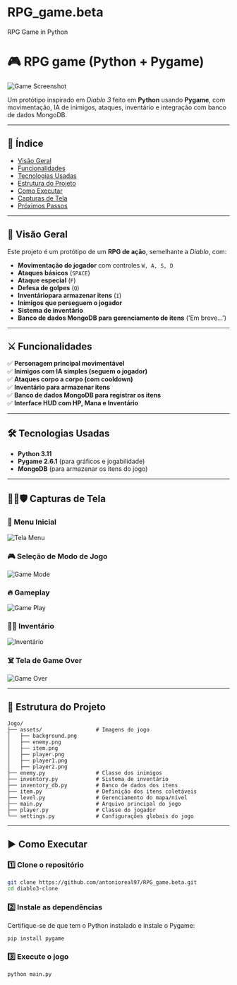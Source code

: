 # RPG_game.beta
RPG Game in Python

# 🎮 RPG game (Python + Pygame)

![Game Screenshot](Jogo/assets/large_background.png)

Um protótipo inspirado em *Diablo 3* feito em **Python** usando **Pygame**, com movimentação, IA de inimigos, ataques, inventário e integração com banco de dados MongoDB.

---

## 📌 Índice
- [Visão Geral](#visão-geral)
- [Funcionalidades](#funcionalidades)
- [Tecnologias Usadas](#tecnologias-usadas)
- [Estrutura do Projeto](#estrutura-do-projeto)
- [Como Executar](#como-executar)
- [Capturas de Tela](#capturas-de-tela)
- [Próximos Passos](#próximos-passos)

---

## 🎯 Visão Geral
Este projeto é um protótipo de um **RPG de ação**, semelhante a *Diablo*, com:
- **Movimentação do jogador** com controles `W, A, S, D`
- **Ataques básicos** (`SPACE`)
- **Ataque especial** (`F`)
- **Defesa de golpes** (`Q`)
- **Inventáriopara armazenar itens** (`I`)
- **Inimigos que perseguem o jogador**
- **Sistema de inventário**
- **Banco de dados MongoDB para gerenciamento de itens** ('Em breve...')

---

## ⚔️ Funcionalidades
✅ **Personagem principal movimentável**  
✅ **Inimigos com IA simples (seguem o jogador)**  
✅ **Ataques corpo a corpo (com cooldown)**  
✅ **Inventário para armazenar itens**  
✅ **Banco de dados MongoDB para registrar os itens**  
✅ **Interface HUD com HP, Mana e Inventário**  

---

## 🛠 Tecnologias Usadas
- **Python 3.11**
- **Pygame 2.6.1** (para gráficos e jogabilidade)
- **MongoDB** (para armazenar os itens do jogo)

---

## 💂🏻🛡️ Capturas de Tela

### 📌 Menu Inicial
![Tela Menu](Jogo/prints/1-Tela_Menu.png)

### 🎮 Seleção de Modo de Jogo
![Game Mode](Jogo/prints/2-Game_mode.png)

### 🔥 Gameplay
![Game Play](Jogo/prints/3-Game_Play.png)

### 🧑‍🎒 Inventário
![Inventário](Jogo/prints/4-Inventario.png)

### ☠️ Tela de Game Over
![Game Over](Jogo/prints/5-Game_Over.png)

---

## 📂 Estrutura do Projeto
```plaintext
Jogo/
├── assets/                 # Imagens do jogo
│   ├── background.png
│   ├── enemy.png
│   ├── item.png
│   ├── player.png
│   ├── player1.png
│   ├── player2.png
├── enemy.py                # Classe dos inimigos
├── inventory.py            # Sistema de inventário
├── inventory_db.py         # Banco de dados dos itens
├── item.py                 # Definição dos itens coletáveis
├── level.py                # Gerenciamento do mapa/nível
├── main.py                 # Arquivo principal do jogo
├── player.py               # Classe do jogador
└── settings.py             # Configurações globais do jogo
```

---

## ▶️ Como Executar

### 1️⃣ Clone o repositório
```sh
git clone https://github.com/antonioreal97/RPG_game.beta.git
cd diablo3-clone
```

### 2️⃣ Instale as dependências
Certifique-se de que tem o Python instalado e instale o Pygame:
```sh
pip install pygame
```

### 3️⃣ Execute o jogo
```sh
python main.py
```


